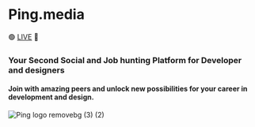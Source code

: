 
# Ping.media                                                                                                                       

🟢  [LIVE](https://ping-media.vercel.app/) 🚀

### Your Second Social and Job hunting Platform for Developer and designers

#### Join with amazing peers and unlock new possibilities for your career in development and design.


![Ping logo removebg (3) (2)](https://github.com/PrashantIndurkar/ping.media/assets/32466796/e7c825d2-349b-4b03-bf11-0f66c221244a)
